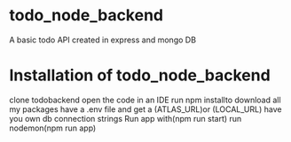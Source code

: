 # todo_node_backend
A basic todo API created in express and mongo DB
# Installation of todo_node_backend
clone todobackend
open the code in an IDE
run npm installto download all my packages
have a .env file and get a (ATLAS_URL)or (LOCAL_URL)
have you own db connection strings
Run app with(npm run start)
run nodemon(npm run app)

